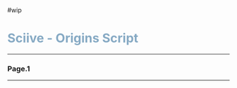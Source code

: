 #wip 
<h1><font color="#87AAC4"> Sciive - Origins Script </font></h1>

___





<h3> Page.1 </h3>

___ 
